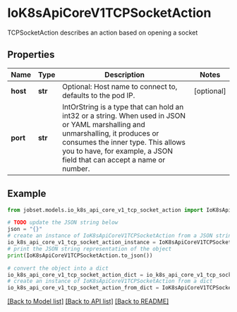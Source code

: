 # IoK8sApiCoreV1TCPSocketAction

TCPSocketAction describes an action based on opening a socket

## Properties

Name | Type | Description | Notes
------------ | ------------- | ------------- | -------------
**host** | **str** | Optional: Host name to connect to, defaults to the pod IP. | [optional] 
**port** | **str** | IntOrString is a type that can hold an int32 or a string.  When used in JSON or YAML marshalling and unmarshalling, it produces or consumes the inner type.  This allows you to have, for example, a JSON field that can accept a name or number. | 

## Example

```python
from jobset.models.io_k8s_api_core_v1_tcp_socket_action import IoK8sApiCoreV1TCPSocketAction

# TODO update the JSON string below
json = "{}"
# create an instance of IoK8sApiCoreV1TCPSocketAction from a JSON string
io_k8s_api_core_v1_tcp_socket_action_instance = IoK8sApiCoreV1TCPSocketAction.from_json(json)
# print the JSON string representation of the object
print(IoK8sApiCoreV1TCPSocketAction.to_json())

# convert the object into a dict
io_k8s_api_core_v1_tcp_socket_action_dict = io_k8s_api_core_v1_tcp_socket_action_instance.to_dict()
# create an instance of IoK8sApiCoreV1TCPSocketAction from a dict
io_k8s_api_core_v1_tcp_socket_action_from_dict = IoK8sApiCoreV1TCPSocketAction.from_dict(io_k8s_api_core_v1_tcp_socket_action_dict)
```
[[Back to Model list]](../README.md#documentation-for-models) [[Back to API list]](../README.md#documentation-for-api-endpoints) [[Back to README]](../README.md)


